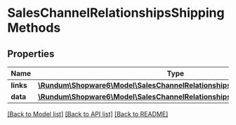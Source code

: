 # SalesChannelRelationshipsShippingMethods

## Properties
Name | Type | Description | Notes
------------ | ------------- | ------------- | -------------
**links** | [**\Rundum\Shopware6\Model\SalesChannelRelationshipsShippingMethodsLinks**](SalesChannelRelationshipsShippingMethodsLinks.md) |  | [optional] 
**data** | [**\Rundum\Shopware6\Model\SalesChannelRelationshipsShippingMethodsData[]**](SalesChannelRelationshipsShippingMethodsData.md) |  | [optional] 

[[Back to Model list]](../../README.md#documentation-for-models) [[Back to API list]](../../README.md#documentation-for-api-endpoints) [[Back to README]](../../README.md)

